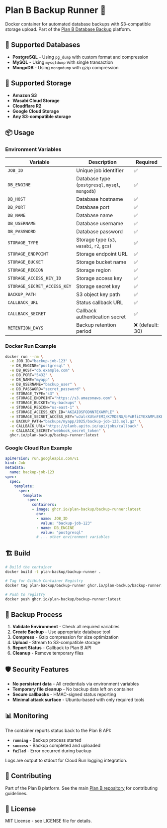 # Plan B Backup Runner 🚀

Docker container for automated database backups with S3-compatible storage upload. Part of the [Plan B Database Backup](https://planb.apito.io) platform.

## 🎯 **Supported Databases**

- **PostgreSQL** - Using `pg_dump` with custom format and compression
- **MySQL** - Using `mysqldump` with single transaction 
- **MongoDB** - Using `mongodump` with gzip compression

## 🔧 **Supported Storage**

- **Amazon S3**
- **Wasabi Cloud Storage** 
- **Cloudflare R2**
- **Google Cloud Storage**
- **Any S3-compatible storage**

## 📦 **Usage**

### Environment Variables

| Variable | Description | Required |
|----------|-------------|----------|
| `JOB_ID` | Unique job identifier | ✅ |
| `DB_ENGINE` | Database type (`postgresql`, `mysql`, `mongodb`) | ✅ |
| `DB_HOST` | Database hostname | ✅ |
| `DB_PORT` | Database port | ✅ |
| `DB_NAME` | Database name | ✅ |
| `DB_USERNAME` | Database username | ✅ |
| `DB_PASSWORD` | Database password | ✅ |
| `STORAGE_TYPE` | Storage type (`s3`, `wasabi`, `r2`, `gcs`) | ✅ |
| `STORAGE_ENDPOINT` | Storage endpoint URL | ✅ |
| `STORAGE_BUCKET` | Storage bucket name | ✅ |
| `STORAGE_REGION` | Storage region | ✅ |
| `STORAGE_ACCESS_KEY_ID` | Storage access key | ✅ |
| `STORAGE_SECRET_ACCESS_KEY` | Storage secret key | ✅ |
| `BACKUP_PATH` | S3 object key path | ✅ |
| `CALLBACK_URL` | Status callback URL | ✅ |
| `CALLBACK_SECRET` | Callback authentication secret | ✅ |
| `RETENTION_DAYS` | Backup retention period | ❌ (default: 30) |

### Docker Run Example

```bash
docker run --rm \
  -e JOB_ID="backup-job-123" \
  -e DB_ENGINE="postgresql" \
  -e DB_HOST="db.example.com" \
  -e DB_PORT="5432" \
  -e DB_NAME="myapp" \
  -e DB_USERNAME="backup_user" \
  -e DB_PASSWORD="secret_password" \
  -e STORAGE_TYPE="s3" \
  -e STORAGE_ENDPOINT="https://s3.amazonaws.com" \
  -e STORAGE_BUCKET="my-backups" \
  -e STORAGE_REGION="us-east-1" \
  -e STORAGE_ACCESS_KEY_ID="AKIAIOSFODNN7EXAMPLE" \
  -e STORAGE_SECRET_ACCESS_KEY="wJalrXUtnFEMI/K7MDENG/bPxRfiCYEXAMPLEKEY" \
  -e BACKUP_PATH="backups/myapp/2025/backup-job-123.sql.gz" \
  -e CALLBACK_URL="https://planb.apito.io/api/jobs/callback" \
  -e CALLBACK_SECRET="webhook_secret_token" \
  ghcr.io/plan-backup/backup-runner:latest
```

### Google Cloud Run Example

```yaml
apiVersion: run.googleapis.com/v1
kind: Job
metadata:
  name: backup-job-123
spec:
  spec:
    template:
      spec:
        template:
          spec:
            containers:
            - image: ghcr.io/plan-backup/backup-runner:latest
              env:
              - name: JOB_ID
                value: "backup-job-123"
              - name: DB_ENGINE
                value: "postgresql"
              # ... other environment variables
```

## 🏗️ **Build**

```bash
# Build the container
docker build -t plan-backup/backup-runner .

# Tag for GitHub Container Registry
docker tag plan-backup/backup-runner ghcr.io/plan-backup/backup-runner:latest

# Push to registry
docker push ghcr.io/plan-backup/backup-runner:latest
```

## 🔄 **Backup Process**

1. **Validate Environment** - Check all required variables
2. **Create Backup** - Use appropriate database tool
3. **Compress** - Gzip compression for size optimization
4. **Upload** - Stream to S3-compatible storage
5. **Report Status** - Callback to Plan B API
6. **Cleanup** - Remove temporary files

## 🛡️ **Security Features**

- **No persistent data** - All credentials via environment variables
- **Temporary file cleanup** - No backup data left on container
- **Secure callbacks** - HMAC-signed status reporting
- **Minimal attack surface** - Ubuntu-based with only required tools

## 📊 **Monitoring**

The container reports status back to the Plan B API:

- **`running`** - Backup process started
- **`success`** - Backup completed and uploaded
- **`failed`** - Error occurred during backup

Logs are output to stdout for Cloud Run logging integration.

## 🤝 **Contributing**

Part of the Plan B platform. See the main [Plan B repository](https://github.com/plan-backup) for contributing guidelines.

## 📄 **License**

MIT License - see LICENSE file for details.